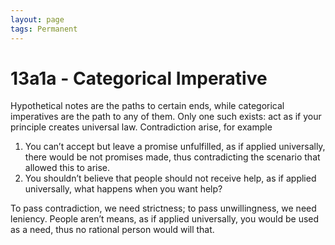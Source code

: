 ```yaml
---
layout: page
tags: Permanent 
---
```


# 13a1a - Categorical Imperative

Hypothetical notes are the paths to certain ends, while categorical imperatives are the path to any of them. Only one such exists: act as if your principle creates universal law. Contradiction arise, for example
1. You can’t accept but leave a promise unfulfilled, as if applied universally, there would be not promises made, thus contradicting the scenario that allowed this to arise.
2. You shouldn’t believe that people should not receive help, as if applied universally, what happens when you want help?

To pass contradiction, we need strictness; to pass unwillingness, we need leniency. People aren’t means, as if applied universally, you would be used as a need, thus no rational person would will that.